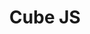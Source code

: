 ---
layout : sparkle
title : "Cube JS"
summary : "In case you didn't know about it: Cube.js is an open source modular framework to build analytical web applications."
visit : https://cube.dev/
tags : ["javascript"]
category : "javascript"
---
